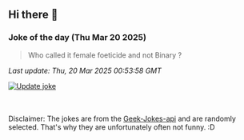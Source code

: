 ## Hi there 👋

### Joke of the day (Thu Mar 20 2025)
<!-- joke -->
>Who called it female foeticide and not Binary ?
<!-- /joke -->

*Last update: Thu, 20 Mar 2025 00:53:58 GMT*

[![Update joke](https://github.com/nclskfm/nclskfm/actions/workflows/joke.yml/badge.svg)](https://github.com/nclskfm/nclskfm/actions/workflows/joke.yml)

<br><br>
Disclaimer: The jokes are from the [Geek-Jokes-api](https://github.com/sameerkumar18/geek-joke-api) and are randomly selected. That's why they are unfortunately often not funny. :D
